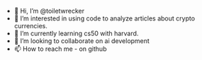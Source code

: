- 👋 Hi, I’m @toiletwrecker
- 👀 I’m interested in using code to analyze articles about crypto currencies.
- 🌱 I’m currently learning cs50 with harvard.
- 💞️ I’m looking to collaborate on ai development
- 📫 How to reach me - on github

<!---
toiletwrecker/toiletwrecker is a ✨ special ✨ repository because its `README.md` (this file) appears on your GitHub profile.
You can click the Preview link to take a look at your changes.
--->
